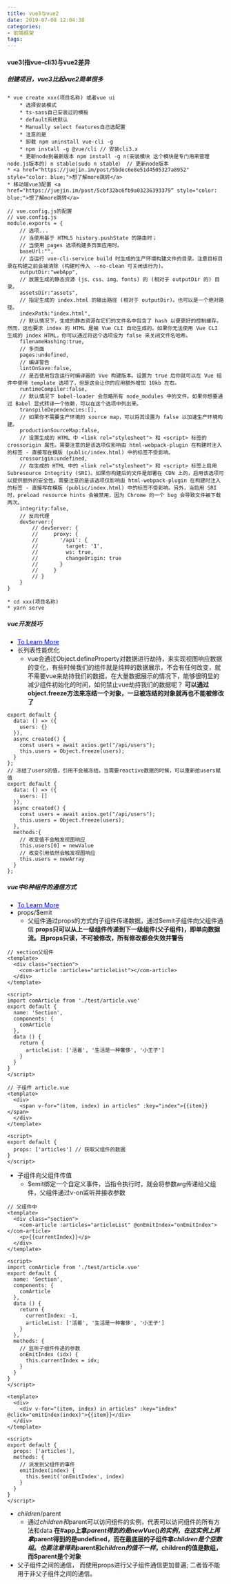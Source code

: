 ```yaml
---
title: vue3与vue2
date: 2019-07-08 12:04:38
categories:
- 前端框架
tags:
---
```


#### vue3(指vue-cli3)与vue2差异
##### 创建项目，vue3比起vue2简单很多
    * vue create xxx(项目名称) 或者vue ui
        * 选择安装模式
        * ts-sass自己安装过的模板
        * default系统默认
        * Manually select features自己选配置
        * 注意的是
        * 卸载 npm uninstall vue-cli -g
        * npm install -g @vue/cli // 安装cli3.x
        * 更新node到最新版本 npm install -g n(安装模块 这个模块是专门用来管理node.js版本的) n stable(sudo n stable） // 更新node版本
    * <a href="https://juejin.im/post/5bdec6e8e51d4505327a8952" style="color: blue;">想了解more跳转</a>
    * 移动端vue3配置 <a href="https://juejin.im/post/5cbf32bc6fb9a03236393379“ style="color: blue;">想了解more跳转</a>

```
// vue.config.js的配置
// vue.config.js
module.exports = {
    // 选项...
    // 当使用基于 HTML5 history.pushState 的路由时；
    // 当使用 pages 选项构建多页面应用时。
    baseUrl:"",
    // 当运行 vue-cli-service build 时生成的生产环境构建文件的目录。注意目标目录在构建之前会被清除 (构建时传入 --no-clean 可关闭该行为)。
    outputDir:"webApp",
    // 放置生成的静态资源 (js、css、img、fonts) 的 (相对于 outputDir 的) 目录。
    assetsDir:"assets",
    // 指定生成的 index.html 的输出路径 (相对于 outputDir)。也可以是一个绝对路径。
    indexPath:"index.html",
    // 默认情况下，生成的静态资源在它们的文件名中包含了 hash 以便更好的控制缓存。然而，这也要求 index 的 HTML 是被 Vue CLI 自动生成的。如果你无法使用 Vue CLI 生成的 index HTML，你可以通过将这个选项设为 false 来关闭文件名哈希。
    filenameHashing:true,
    // 多页面
    pages:undefined,
    // 编译警告
    lintOnSave:false,
    // 是否使用包含运行时编译器的 Vue 构建版本。设置为 true 后你就可以在 Vue 组件中使用 template 选项了，但是这会让你的应用额外增加 10kb 左右。
    runtimeCompiler:false,
    // 默认情况下 babel-loader 会忽略所有 node_modules 中的文件。如果你想要通过 Babel 显式转译一个依赖，可以在这个选项中列出来。
    transpileDependencies:[],
    // 如果你不需要生产环境的 source map，可以将其设置为 false 以加速生产环境构建。
    productionSourceMap:false,
    // 设置生成的 HTML 中 <link rel="stylesheet"> 和 <script> 标签的 crossorigin 属性。需要注意的是该选项仅影响由 html-webpack-plugin 在构建时注入的标签 - 直接写在模版 (public/index.html) 中的标签不受影响。
    crossorigin:undefined,
    // 在生成的 HTML 中的 <link rel="stylesheet"> 和 <script> 标签上启用 Subresource Integrity (SRI)。如果你构建后的文件是部署在 CDN 上的，启用该选项可以提供额外的安全性。需要注意的是该选项仅影响由 html-webpack-plugin 在构建时注入的标签 - 直接写在模版 (public/index.html) 中的标签不受影响。另外，当启用 SRI 时，preload resource hints 会被禁用，因为 Chrome 的一个 bug 会导致文件被下载两次。
    integrity:false,
    // 反向代理
    devServer:{
        // devServer: {
        //     proxy: {
        //       '/api': {
        //         target: '1',
        //         ws: true,
        //         changeOrigin: true
        //       }
        //     }
        // }
    }
}
```
    * cd xxx(项目名称)
    * yarn serve

##### vue开发技巧
* <a href="https://juejin.im/post/5ce3b519f265da1bb31c0d5f#heading-1" style="color: blue;">To Learn More</a> 
* 长列表性能优化
    * vue会通过Object.defineProperty对数据进行劫持，来实现视图响应数据的变化，有些时候我们的组件就是纯粹的数据展示，不会有任何改变，就不需要vue来劫持我们的数据，在大量数据展示的情况下，能够很明显的减少组件初始化的时间，如何禁止vue劫持我们的数据呢？
    **可以通过object.freeze方法来冻结一个对象，一旦被冻结的对象就再也不能被修改了**
```
export default {
  data: () => ({
    users: {}
  }),
  async created() {
    const users = await axios.get("/api/users");
    this.users = Object.freeze(users);
  }
};
// 冻结了users的值，引用不会被冻结，当需要reactive数据的时候，可以重新给users赋值
export default {
  data: () => ({
    users: []
  }),
  async created() {
    const users = await axios.get("/api/users");
    this.users = Object.freeze(users);
  },
  methods:{
    // 改变值不会触发视图响应
    this.users[0] = newValue
    // 改变引用依然会触发视图响应
    this.users = newArray
  }
};
```

##### vue中8种组件的通信方式
* <a href="https://juejin.im/post/5d267dcdf265da1b957081a3" style="color: blue;">To Learn More</a> 
* props/$emit
  * 父组件通过props的方式向子组件传递数据，通过$emit子组件向父组件通信
  **props只可以从上一级组件传递到下一级组件(父子组件)，即单向数据流。且props只读，不可被修改，所有修改都会失效并警告**
```
// section父组件
<template>
  <div class="section">
    <com-article :articles="articleList"></com-article>
  </div>
</template>

<script>
import comArticle from './test/article.vue'
export default {
  name: 'Section',
  components: { 
    comArticle 
  },
  data () {
    return {
      articleList: ['活着', '生活是一种奢侈', '小王子']
    }
  }
}
</script>

// 子组件 article.vue
<template>
  <div>
    <span v-for="(item, index) in articles" :key="index">{{item}}</span>
  </div>
</template>

<script>
export default {
  props: ['articles'] // 获取父组件的数据
}
</script>

```
* 子组件向父组件传值
  * $emit绑定一个自定义事件，当指令执行时，就会将参数arg传递给父组件，父组件通过v-on监听并接收参数
```
// 父组件中
<template>
  <div class="section">
    <com-article :articles="articleList" @onEmitIndex="onEmitIndex"></com-article>
    <p>{{currentIndex}}</p>
  </div>
</template>

<script>
import comArticle from './test/article.vue'
export default {
  name: 'Section',
  components: { 
    comArticle 
  },
  data () {
    return {
      currentIndex: -1,
      articleList: ['活着', '生活是一种奢侈', '小王子']
    }
  },
  methods: {
    // 监听子组件传递的参数
    onEmitIndex (idx) {
      this.currentIndex = idx;
    }
  }
}
</script>

<template>
  <div>
    <div v-for="(item, index) in articles" :key="index" @click="emitIndex(index)">{{item}}</div>
  </div>
</template>

<script>
export default {
  props: ['articles'],
  methods: {
    // 派发到父组件的事件
    emitIndex(index) {
      this.$emit('onEmitIndex', index)
    }
  }
}
</script>

```

* $children/$parent
  * 通过$children和$parent可以访问组件的实例，代表可以访问组件的所有方法和data
  **在#app上拿$parent得到的是new Vue()的实例，在这实例上再拿$parent得到的是undefined，而在最底层的子组件拿$children是个空数组。也要注意得到$parent和$children的值不一样，$children的值是数组，而$parent是个对象**
* 父子组件之间的通信， 而使用props进行父子组件通信更加普遍; 二者皆不能用于非父子组件之间的通信。